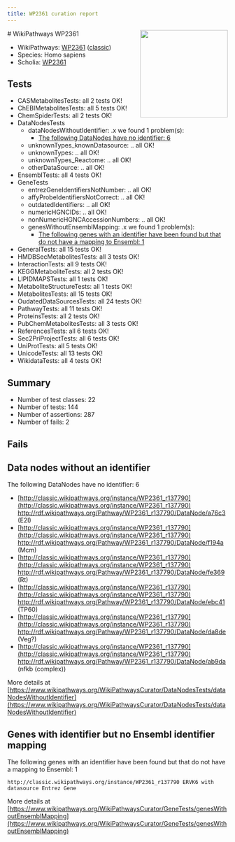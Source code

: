 ```yaml
---
title: WP2361 curation report
---
```


<img style="float: right; width: 200px" src="https://upload.wikimedia.org/wikipedia/commons/thumb/8/83/Wplogo_with_text_500.png/640px-Wplogo_with_text_500.png" />
# WikiPathways WP2361

* WikiPathways: [WP2361](https://wikipathways.org/pathways/WP2361) ([classic](https://classic.wikipathways.org/instance/WP2361))
* Species: Homo sapiens
* Scholia: [WP2361](https://scholia.toolforge.org/wikipathways/WP2361)
## Tests
* CASMetabolitesTests: all 2 tests OK!
* ChEBIMetabolitesTests: all 5 tests OK!
* ChemSpiderTests: all 2 tests OK!
* DataNodesTests
    * dataNodesWithoutIdentifier: .x we found 1 problem(s):
        * [The following DataNodes have no identifier: 6](#d2d32fa5)
    * unknownTypes_knownDatasource: .. all OK!
    * unknownTypes: .. all OK!
    * unknownTypes_Reactome: .. all OK!
    * otherDataSource: .. all OK!
* EnsemblTests: all 4 tests OK!
* GeneTests
    * entrezGeneIdentifiersNotNumber: .. all OK!
    * affyProbeIdentifiersNotCorrect: .. all OK!
    * outdatedIdentifiers: .. all OK!
    * numericHGNCIDs: .. all OK!
    * nonNumericHGNCAccessionNumbers: .. all OK!
    * genesWithoutEnsemblMapping: .x we found 1 problem(s):
        * [The following genes with an identifier have been found but that do not have a mapping to Ensembl: 1](#40286d83)
* GeneralTests: all 15 tests OK!
* HMDBSecMetabolitesTests: all 3 tests OK!
* InteractionTests: all 9 tests OK!
* KEGGMetaboliteTests: all 2 tests OK!
* LIPIDMAPSTests: all 1 tests OK!
* MetaboliteStructureTests: all 1 tests OK!
* MetabolitesTests: all 15 tests OK!
* OudatedDataSourcesTests: all 24 tests OK!
* PathwayTests: all 11 tests OK!
* ProteinsTests: all 2 tests OK!
* PubChemMetabolitesTests: all 3 tests OK!
* ReferencesTests: all 6 tests OK!
* Sec2PriProjectTests: all 6 tests OK!
* UniProtTests: all 5 tests OK!
* UnicodeTests: all 13 tests OK!
* WikidataTests: all 4 tests OK!


## Summary

* Number of test classes: 22
* Number of tests: 144
* Number of assertions: 287
* Number of fails: 2

## Fails

<a name="d2d32fa5" />

## Data nodes without an identifier

The following DataNodes have no identifier: 6

* [http://classic.wikipathways.org/instance/WP2361_r137790](http://classic.wikipathways.org/instance/WP2361_r137790) http://rdf.wikipathways.org/Pathway/WP2361_r137790/DataNode/a76c3 (E2I)
* [http://classic.wikipathways.org/instance/WP2361_r137790](http://classic.wikipathways.org/instance/WP2361_r137790) http://rdf.wikipathways.org/Pathway/WP2361_r137790/DataNode/f194a (Mcm)
* [http://classic.wikipathways.org/instance/WP2361_r137790](http://classic.wikipathways.org/instance/WP2361_r137790) http://rdf.wikipathways.org/Pathway/WP2361_r137790/DataNode/fe369 (Rt)
* [http://classic.wikipathways.org/instance/WP2361_r137790](http://classic.wikipathways.org/instance/WP2361_r137790) http://rdf.wikipathways.org/Pathway/WP2361_r137790/DataNode/ebc41 (TP60)
* [http://classic.wikipathways.org/instance/WP2361_r137790](http://classic.wikipathways.org/instance/WP2361_r137790) http://rdf.wikipathways.org/Pathway/WP2361_r137790/DataNode/da8de (Veg?)
* [http://classic.wikipathways.org/instance/WP2361_r137790](http://classic.wikipathways.org/instance/WP2361_r137790) http://rdf.wikipathways.org/Pathway/WP2361_r137790/DataNode/ab9da (nfkb (complex))


More details at [https://www.wikipathways.org/WikiPathwaysCurator/DataNodesTests/dataNodesWithoutIdentifier](https://www.wikipathways.org/WikiPathwaysCurator/DataNodesTests/dataNodesWithoutIdentifier)

<a name="40286d83" />

## Genes with identifier but no Ensembl identifier mapping

The following genes with an identifier have been found but that do not have a mapping to Ensembl: 1
```
http://classic.wikipathways.org/instance/WP2361_r137790 ERVK6 with datasource Entrez Gene
```

More details at [https://www.wikipathways.org/WikiPathwaysCurator/GeneTests/genesWithoutEnsemblMapping](https://www.wikipathways.org/WikiPathwaysCurator/GeneTests/genesWithoutEnsemblMapping)

